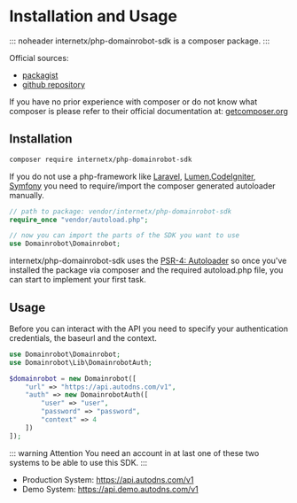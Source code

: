 # Installation and Usage

::: noheader
internetx/php-domainrobot-sdk is a composer package. 
:::

Official sources:

* [packagist](https://packagist.org/packages/internetx/php-domainrobot-sdk)
* [github repository](https://github.com/InterNetX/php-domainrobot-sdk)

If you have no prior experience with composer or do not know what composer is please refer to their official documentation at: [getcomposer.org](https://getcomposer.org)

## Installation

```bash
composer require internetx/php-domainrobot-sdk
```

If you do not use a php-framework like [Laravel](https://laravel.com), [Lumen](https://lumen.laravel.com),[CodeIgniter](https://codeigniter.com/), [Symfony](https://symfony.com/) you need to require/import the composer generated autoloader manually.

```php
// path to package: vendor/internetx/php-domainrobot-sdk
require_once "vendor/autoload.php";

// now you can import the parts of the SDK you want to use
use Domainrobot\Domainrobot;
```

internetx/php-domainrobot-sdk uses the [PSR-4: Autoloader](https://www.php-fig.org/psr/psr-4/) so once you've installed the package via composer and the required autoload.php file, you can start to implement your first task.

## Usage

Before you can interact with the API you need to specify your authentication credentials, the baseurl and the context.

```php
use Domainrobot\Domainrobot;
use Domainrobot\Lib\DomainrobotAuth;

$domainrobot = new Domainrobot([
    "url" => "https://api.autodns.com/v1",
    "auth" => new DomainrobotAuth([
        "user" => "user",
        "password" => "password",
        "context" => 4
    ])
]);
```

::: warning Attention
You need an account in at last one of these two systems to be able to use this SDK.
:::

* Production System: <https://api.autodns.com/v1>
* Demo System: <https://api.demo.autodns.com/v1>
